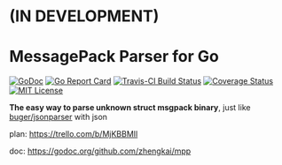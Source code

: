 # (IN DEVELOPMENT)
# MessagePack Parser for Go

[![GoDoc](https://godoc.org/github.com/zhengkai/mpp?status.svg)](https://godoc.org/github.com/zhengkai/mpp)
[![Go Report Card](https://goreportcard.com/badge/github.com/zhengkai/mpp)](https://goreportcard.com/report/github.com/zhengkai/mpp)
[![Travis-CI Build Status](https://api.travis-ci.org/zhengkai/mpp.svg?branch=master)](https://travis-ci.org/zhengkai/mpp)
[![Coverage Status](https://coveralls.io/repos/github/zhengkai/mpp/badge.svg?branch=master)](https://coveralls.io/github/zhengkai/mpp?branch=master)
[![MIT License](https://img.shields.io/dub/l/vibe-d.svg)](https://github.com/zhengkai/mpp/blob/master/LICENSE)

**The easy way to parse unknown struct msgpack binary**, just like [buger/jsonparser](https://github.com/buger/jsonparser) with json

plan: https://trello.com/b/MjKBBMIl

doc: https://godoc.org/github.com/zhengkai/mpp
